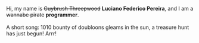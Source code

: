 Hi, my name is ~~Guybrush Threepwood~~ **Luciano Federico Pereira**, and I am a ~~wannabe pirate~~ **programmer**.<br><br>A short song: 1010 bounty of doubloons gleams in the sun, a treasure hunt has just begun! Arrr!
